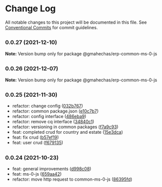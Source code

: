 # Change Log

All notable changes to this project will be documented in this file.
See [Conventional Commits](https://conventionalcommits.org) for commit guidelines.

## <small>0.0.27 (2021-12-10)</small>

**Note:** Version bump only for package @gmahechas/erp-common-ms-0-js





## <small>0.0.26 (2021-12-07)</small>

**Note:** Version bump only for package @gmahechas/erp-common-ms-0-js





## <small>0.0.25 (2021-11-30)</small>

* refactor: change config ([032b767](https://github.com/gmahechas/erp/commit/032b767))
* refactor: common package.json ([e10c7b7](https://github.com/gmahechas/erp/commit/e10c7b7))
* refactor: config interface ([486eba9](https://github.com/gmahechas/erp/commit/486eba9))
* refactor: remove cq interface ([34840c1](https://github.com/gmahechas/erp/commit/34840c1))
* refactor: versioning in common packages ([f7a9c93](https://github.com/gmahechas/erp/commit/f7a9c93))
* feat: completed crud for country and estate ([15e3dca](https://github.com/gmahechas/erp/commit/15e3dca))
* feat: fix crud ([b57ef19](https://github.com/gmahechas/erp/commit/b57ef19))
* feat: user crud ([f679135](https://github.com/gmahechas/erp/commit/f679135))





## <small>0.0.24 (2021-10-23)</small>

* feat: general improvements ([d998c08](https://github.com/gmahechas/erp/commit/d998c08))
* feat: ms-0-js ([659aa42](https://github.com/gmahechas/erp/commit/659aa42))
* refactor: move http request to common-ms-0-js ([86395fd](https://github.com/gmahechas/erp/commit/86395fd))
